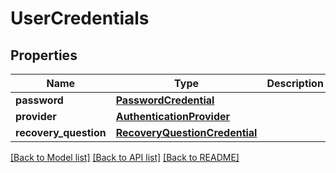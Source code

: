 # UserCredentials

## Properties
Name | Type | Description | Notes
------------ | ------------- | ------------- | -------------
**password** | [**PasswordCredential**](PasswordCredential.md) |  | [optional] 
**provider** | [**AuthenticationProvider**](AuthenticationProvider.md) |  | [optional] 
**recovery_question** | [**RecoveryQuestionCredential**](RecoveryQuestionCredential.md) |  | [optional] 

[[Back to Model list]](../README.md#documentation-for-models) [[Back to API list]](../README.md#documentation-for-api-endpoints) [[Back to README]](../README.md)

